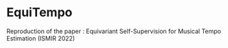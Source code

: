 # EquiTempo
Reproduction of the paper : Equivariant Self-Supervision for Musical Tempo Estimation (ISMIR 2022)
